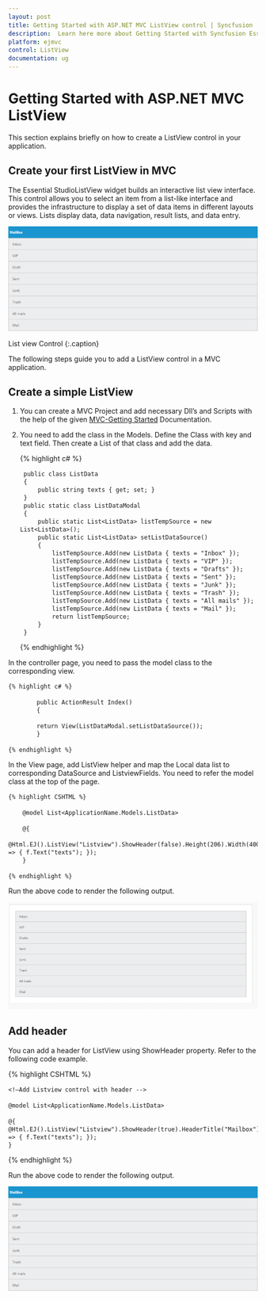 ```yaml
---
layout: post
title: Getting Started with ASP.NET MVC ListView control | Syncfusion
description:  Learn here more about Getting Started with Syncfusion Essential ASP.NET MVC ListView Control, its elements, and more.
platform: ejmvc
control: ListView
documentation: ug
---
```


# Getting Started with ASP.NET MVC ListView

This section explains briefly on how to create a ListView control in your application.

## Create your first ListView in MVC

The Essential StudioListView widget builds an interactive list view interface. This control allows you to select an item from a list-like interface and provides the infrastructure to display a set of data items in different layouts or views. Lists display data, data navigation, result lists, and data entry.    


![Create your first ListView in ASP.NET MVC](Getting-Started_images/Getting-Started_img1.png)

List view Control
{:.caption}

The following steps guide you to add a ListView control in a MVC application.

## Create a simple ListView

1. You can create a MVC Project and add necessary Dll’s and Scripts with the help of the given [MVC-Getting Started](https://help.syncfusion.com/aspnetmvc/listview/getting-started) Documentation.
2. You need to add the class in the Models. Define the Class with key and text field. Then create a List of that class and add the data.

    {% highlight c# %}

        public class ListData
        {
            public string texts { get; set; }
        }
        public static class ListDataModal
        {
            public static List<ListData> listTempSource = new List<ListData>();
            public static List<ListData> setListDataSource()
            {
                listTempSource.Add(new ListData { texts = "Inbox" });
                listTempSource.Add(new ListData { texts = "VIP" });
                listTempSource.Add(new ListData { texts = "Drafts" });
                listTempSource.Add(new ListData { texts = "Sent" });
                listTempSource.Add(new ListData { texts = "Junk" });
                listTempSource.Add(new ListData { texts = "Trash" });
                listTempSource.Add(new ListData { texts = "All mails" });
                listTempSource.Add(new ListData { texts = "Mail" });
                return listTempSource;
            }        
        }

    {% endhighlight %}

In the controller page, you need to pass the model class to the corresponding view.

    {% highlight c# %}

            public ActionResult Index()
            {
            
            return View(ListDataModal.setListDataSource());               
            }

    {% endhighlight %}

In the View page, add ListView helper and map the Local data list to corresponding DataSource and ListviewFields. You need to refer the model class at the top of the page.

    {% highlight CSHTML %}

        @model List<ApplicationName.Models.ListData>

        @{
        @Html.EJ().ListView("Listview").ShowHeader(false).Height(206).Width(400).DataSource(Model).FieldSettings(f => { f.Text("texts"); });
        }

    {% endhighlight %}

Run the above code to render the following output.

![Create a simple ListView in ASP.NET MVC](Getting-Started_images/Getting-Started_img2.png)


## Add header

You can add a header for ListView using ShowHeader property. Refer to the following code example.

{% highlight CSHTML %}

    <!—Add Listview control with header -->

    @model List<ApplicationName.Models.ListData>

	@{
    @Html.EJ().ListView("Listview").ShowHeader(true).HeaderTitle("Mailbox").Height(206).Width(400).DataSource(Model).FieldSettings(f => { f.Text("texts"); });
    }
   
{% endhighlight %}

Run the above code to render the following output.

![ASP.NET MVC ListView Add header](Getting-Started_images/Getting-Started_img3.png)
